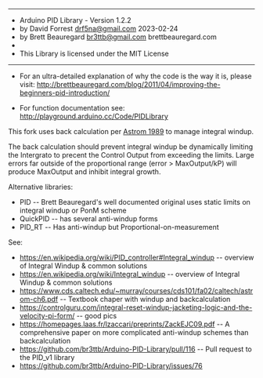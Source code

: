 ***************************************************************
* Arduino PID Library - Version 1.2.2
* by David Forrest <drf5na@gmail.com>  2023-02-24
* by Brett Beauregard <br3ttb@gmail.com> brettbeauregard.com
*
* This Library is licensed under the MIT License
***************************************************************

 - For an ultra-detailed explanation of why the code is the way it is, please visit: 
   http://brettbeauregard.com/blog/2011/04/improving-the-beginners-pid-introduction/

 - For function documentation see:  http://playground.arduino.cc/Code/PIDLibrary


This fork uses back calculation per [Astrom 1989](http://cse.lab.imtlucca.it/~bemporad/teaching/controllodigitale/pdf/Astrom-ACC89.pdf) to manage integral windup. 

The back calculation should prevent integral windup be dynamically limiting the Intergrato to precent the Control Output
from exceeding the limits.  Large errors far outside of the proportional range (error > MaxOutput/kP) will produce MaxOutput and 
inhibit integral growth.

Alternative libraries:

* PID -- Brett Beauregard's well documented original uses static limits on integral windup or PonM scheme
* QuickPID -- has several anti-windup forms
* PID_RT -- Has anti-windup but Proportional-on-measurement


See:
*  https://en.wikipedia.org/wiki/PID_controller#Integral_windup -- overview of Integral Windup & common solutions
*  https://en.wikipedia.org/wiki/Integral_windup -- overview of Integral Windup & common solutions
* https://www.cds.caltech.edu/~murray/courses/cds101/fa02/caltech/astrom-ch6.pdf -- Textbook chaper with windup and backcalculation
* https://controlguru.com/integral-reset-windup-jacketing-logic-and-the-velocity-pi-form/ -- good pics
*  https://homepages.laas.fr/lzaccari/preprints/ZackEJC09.pdf -- A comprehensive paper on more complicated anti-windup schemes than backcalculation
*  https://github.com/br3ttb/Arduino-PID-Library/pull/116 -- Pull request to the PID_v1 library
*  https://github.com/br3ttb/Arduino-PID-Library/issues/76

